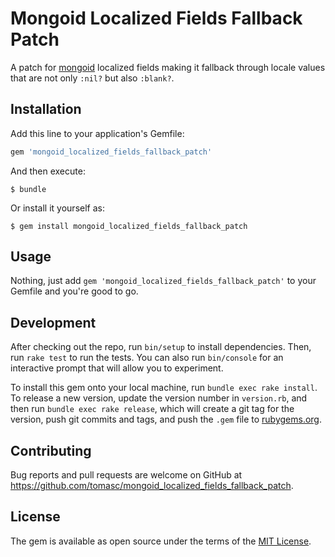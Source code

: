 # Mongoid Localized Fields Fallback Patch

A patch for [mongoid](https://github.com/mongodb/mongoid) localized fields
making it fallback through locale values that are not only `:nil?` but also
`:blank?`.

## Installation

Add this line to your application's Gemfile:

```ruby
gem 'mongoid_localized_fields_fallback_patch'
```

And then execute:

    $ bundle

Or install it yourself as:

    $ gem install mongoid_localized_fields_fallback_patch

## Usage

Nothing, just add `gem 'mongoid_localized_fields_fallback_patch'` to your Gemfile
and you're good to go.

## Development

After checking out the repo, run `bin/setup` to install dependencies. Then, run
`rake test` to run the tests. You can also run `bin/console` for an interactive
prompt that will allow you to experiment.

To install this gem onto your local machine, run `bundle exec rake install`. To
release a new version, update the version number in `version.rb`, and then run
`bundle exec rake release`, which will create a git tag for the version, push
git commits and tags, and push the `.gem` file to [rubygems.org](https://rubygems.org).

## Contributing

Bug reports and pull requests are welcome on GitHub at https://github.com/tomasc/mongoid_localized_fields_fallback_patch.

## License

The gem is available as open source under the terms of the [MIT License](https://opensource.org/licenses/MIT).
